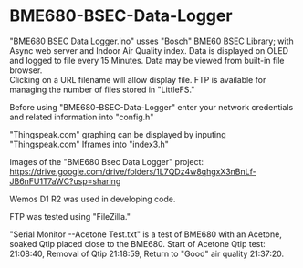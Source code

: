 # BME680-BSEC-Data-Logger
"BME680 BSEC Data Logger.ino" usses "Bosch" BME60 BSEC Library; with Async web server and Indoor Air Quality index.
Data is displayed on OLED and logged to file every 15 Minutes.  Data may be viewed from built-in file browser.  
Clicking on a URL filename will allow display file.  FTP is available for managing the number of files
stored in "LittleFS." 

Before using "BME680-BSEC-Data-Logger" enter your network credentials and related information into "config.h"

"Thingspeak.com" graphing can be displayed by inputing "Thingspeak.com" Iframes into "index3.h"

Images of the "BME680 Bsec Data Logger" project:
https://drive.google.com/drive/folders/1L7QDz4w8qhgxX3nBnLf-JB6nFU1T7aWC?usp=sharing

Wemos D1 R2 was used in developing code.  

FTP was tested using "FileZilla."

"Serial Monitor --Acetone Test.txt" is a test of BME680 with an Acetone, soaked Qtip placed close to the 
BME680.  Start of Acetone Qtip test: 21:08:40, Removal of Qtip 21:18:59,  Return to "Good" air quality 21:37:20.
